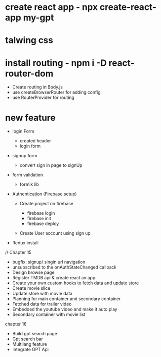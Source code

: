 # create react app - npx create-react-app my-gpt
# talwing css

# install routing - npm i -D react-router-dom
- Create routing in Body.js
- use createBrowserRouter for adding config
- use RouterProvider for routing

# new feature
- login Form
    - created header
    - login form

- signup form
    - convert sign in page to signUp

- form validation
    - formik lib

- Authentication (Firebase setup)
    - Create project on firebase 
        - firebase login
        - firebase init
        - firebase deploy

    - Create User account using sign up

- Redux install


// Chapter 15
- bugfix: signup/ singin url navigation
- unsubscribed to the onAuthStateChanged callback
- Design browse page
- Register TMDB api & create react an app
- Create your own custom hooks to fetch data and update store
- Create movie slice
- Update store with movie data
- Planning for main container and secondary container
- Fetched data for trailer video
- Embedded the youtube video and make it auto play
- Secondary container with movie list

chapter 16
- Build gpt search page
- Gpt search bar
- Multilang feature
- Integrate GPT Api 